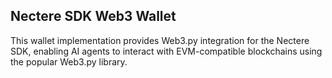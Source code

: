 ## Nectere SDK Web3 Wallet

This wallet implementation provides Web3.py integration for the Nectere SDK, enabling AI agents to interact with EVM-compatible blockchains using the popular Web3.py library.
